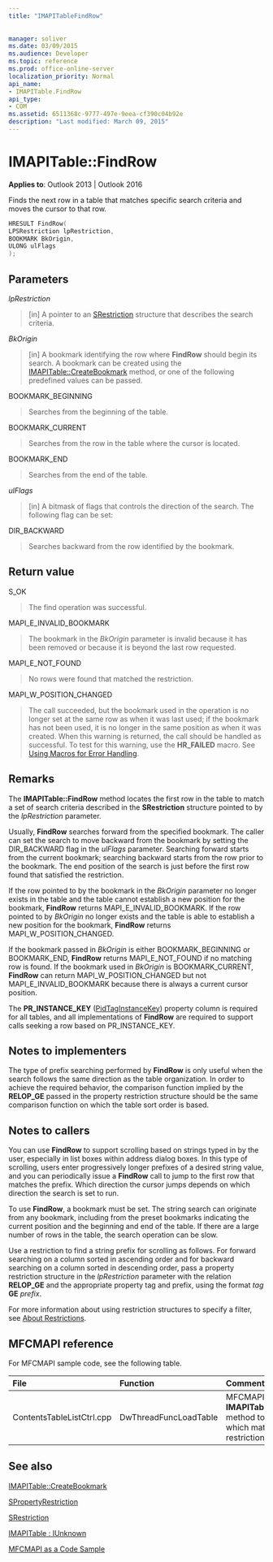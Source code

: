 ```yaml
---
title: "IMAPITableFindRow"
 
 
manager: soliver
ms.date: 03/09/2015
ms.audience: Developer
ms.topic: reference
ms.prod: office-online-server
localization_priority: Normal
api_name:
- IMAPITable.FindRow
api_type:
- COM
ms.assetid: 6511368c-9777-497e-9eea-cf390c04b92e
description: "Last modified: March 09, 2015"
---
```


# IMAPITable::FindRow

  
  
**Applies to**: Outlook 2013 | Outlook 2016 
  
Finds the next row in a table that matches specific search criteria and moves the cursor to that row.
  
```cpp
HRESULT FindRow(
LPSRestriction lpRestriction,
BOOKMARK BkOrigin,
ULONG ulFlags
);
```

## Parameters

 _lpRestriction_
  
> [in] A pointer to an [SRestriction](srestriction.md) structure that describes the search criteria. 
    
 _BkOrigin_
  
> [in] A bookmark identifying the row where **FindRow** should begin its search. A bookmark can be created using the [IMAPITable::CreateBookmark](imapitable-createbookmark.md) method, or one of the following predefined values can be passed. 
    
BOOKMARK_BEGINNING 
  
> Searches from the beginning of the table. 
    
BOOKMARK_CURRENT 
  
> Searches from the row in the table where the cursor is located. 
    
BOOKMARK_END 
  
> Searches from the end of the table. 
    
 _ulFlags_
  
> [in] A bitmask of flags that controls the direction of the search. The following flag can be set:
    
DIR_BACKWARD 
  
> Searches backward from the row identified by the bookmark.
    
## Return value

S_OK 
  
> The find operation was successful.
    
MAPI_E_INVALID_BOOKMARK 
  
> The bookmark in the  _BkOrigin_ parameter is invalid because it has been removed or because it is beyond the last row requested. 
    
MAPI_E_NOT_FOUND 
  
> No rows were found that matched the restriction.
    
MAPI_W_POSITION_CHANGED
  
> The call succeeded, but the bookmark used in the operation is no longer set at the same row as when it was last used; if the bookmark has not been used, it is no longer in the same position as when it was created. When this warning is returned, the call should be handled as successful. To test for this warning, use the **HR_FAILED** macro. See [Using Macros for Error Handling](using-macros-for-error-handling.md).
    
## Remarks

The **IMAPITable::FindRow** method locates the first row in the table to match a set of search criteria described in the **SRestriction** structure pointed to by the  _lpRestriction_ parameter. 
  
Usually, **FindRow** searches forward from the specified bookmark. The caller can set the search to move backward from the bookmark by setting the DIR_BACKWARD flag in the  _ulFlags_ parameter. Searching forward starts from the current bookmark; searching backward starts from the row prior to the bookmark. The end position of the search is just before the first row found that satisfied the restriction. 
  
If the row pointed to by the bookmark in the  _BkOrigin_ parameter no longer exists in the table and the table cannot establish a new position for the bookmark, **FindRow** returns MAPI_E_INVALID_BOOKMARK. If the row pointed to by  _BkOrigin_ no longer exists and the table is able to establish a new position for the bookmark, **FindRow** returns MAPI_W_POSITION_CHANGED. 
  
If the bookmark passed in  _BkOrigin_ is either BOOKMARK_BEGINNING or BOOKMARK_END, **FindRow** returns MAPI_E_NOT_FOUND if no matching row is found. If the bookmark used in  _BkOrigin_ is BOOKMARK_CURRENT, **FindRow** can return MAPI_W_POSITION_CHANGED but not MAPI_E_INVALID_BOOKMARK because there is always a current cursor position. 
  
The **PR_INSTANCE_KEY** ([PidTagInstanceKey](pidtaginstancekey-canonical-property.md)) property column is required for all tables, and all implementations of **FindRow** are required to support calls seeking a row based on PR_INSTANCE_KEY. 
  
## Notes to implementers

The type of prefix searching performed by **FindRow** is only useful when the search follows the same direction as the table organization. In order to achieve the required behavior, the comparison function implied by the **RELOP_GE** passed in the property restriction structure should be the same comparison function on which the table sort order is based. 
  
## Notes to callers

You can use **FindRow** to support scrolling based on strings typed in by the user, especially in list boxes within address dialog boxes. In this type of scrolling, users enter progressively longer prefixes of a desired string value, and you can periodically issue a **FindRow** call to jump to the first row that matches the prefix. Which direction the cursor jumps depends on which direction the search is set to run. 
  
To use **FindRow**, a bookmark must be set. The string search can originate from any bookmark, including from the preset bookmarks indicating the current position and the beginning and end of the table. If there are a large number of rows in the table, the search operation can be slow.
  
Use a restriction to find a string prefix for scrolling as follows. For forward searching on a column sorted in ascending order and for backward searching on a column sorted in descending order, pass a property restriction structure in the  _lpRestriction_ parameter with the relation **RELOP_GE** and the appropriate property tag and prefix, using the format  _tag_ **GE** _prefix_. 
  
For more information about using restriction structures to specify a filter, see [About Restrictions](about-restrictions.md).
  
## MFCMAPI reference

For MFCMAPI sample code, see the following table.
  
|**File**|**Function**|**Comment**|
|:-----|:-----|:-----|
|ContentsTableListCtrl.cpp  <br/> |DwThreadFuncLoadTable  <br/> |MFCMAPI uses the **IMAPITable::FindRow** method to find rows which match a restriction.  <br/> |
   
## See also



[IMAPITable::CreateBookmark](imapitable-createbookmark.md)
  
[SPropertyRestriction](spropertyrestriction.md)
  
[SRestriction](srestriction.md)
  
[IMAPITable : IUnknown](imapitableiunknown.md)


[MFCMAPI as a Code Sample](mfcmapi-as-a-code-sample.md)

